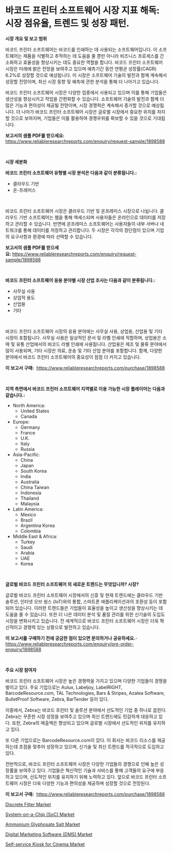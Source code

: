<p><h1>바코드 프린터 소프트웨어 시장 지표 해독: 시장 점유율, 트렌드 및 성장 패턴.</h1></p><p><strong>시장 개요 및 보고 범위</strong></p>
<p><p>바코드 프린터 소프트웨어는 바코드를 인쇄하는 데 사용되는 소프트웨어입니다. 이 소프트웨어는 제품을 식별하고 추적하는 데 도움을 줄 뿐만 아니라 비즈니스 프로세스를 간소화하고 효율성을 향상시키는 데도 중요한 역할을 합니다. 바코드 프린터 소프트웨어 시장은 미래에 밝은 전망을 보여주고 있으며 예측기간 동안 연평균 성장률(CAGR) 6.2%로 성장할 것으로 예상됩니다. 이 시장은 소프트웨어 기술의 발전과 함께 계속해서 성장할 전망이며, 최신 시장 동향 및 예측에 관한 분석을 통해 더 나아가고 있습니다. </p><p>바코드 프린터 소프트웨어 시장은 다양한 업종에서 사용되고 있으며 이를 통해 기업들은 생산성을 향상시키고 작업을 간편화할 수 있습니다. 소프트웨어 기술의 발전과 함께 더 많은 기능과 편의성이 제공될 전망이며, 시장 경쟁력은 계속해서 증가할 것으로 예상됩니다. 더 나아가 바코드 프린터 소프트웨어 시장은 글로벌 시장에서 중요한 위치를 차지할 것으로 보여지며, 기업들은 이를 활용하여 경쟁우위를 확보할 수 있을 것으로 기대됩니다.</p></p>
<p><strong>보고서의 샘플 PDF를 받으세요:</strong> <a href="https://www.reliableresearchreports.com/enquiry/request-sample/1898588">https://www.reliableresearchreports.com/enquiry/request-sample/1898588</a></p>
<p>&nbsp;</p>
<p><strong>시장 세분화</strong></p>
<p><strong>바코드 프린터 소프트웨어 유형별 시장 분석은 다음과 같이 분류됩니다.:</strong></p>
<p><ul><li>클라우드 기반</li><li>온-프레미스</li></ul></p>
<p>&nbsp;</p>
<p><p>바코드 프린터 소프트웨어 시장은 클라우드 기반 및 온프레미스 시장으로 나뉩니다. 클라우드 기반 소프트웨어는 웹을 통해 액세스되며 사용자들은 온라인으로 데이터를 저장하고 관리할 수 있습니다. 반면에 온프레미스 소프트웨어는 사용자들이 내부 서버나 네트워크를 통해 데이터를 저장하고 관리합니다. 두 시장은 각각의 장단점이 있으며 기업의 요구사항과 환경에 따라 선택할 수 있습니다.</p></p>
<p><strong>보고서의 샘플 PDF를 받으세요:</strong>&nbsp;<a href="https://www.reliableresearchreports.com/enquiry/request-sample/1898588">https://www.reliableresearchreports.com/enquiry/request-sample/1898588</a></p>
<p>&nbsp;</p>
<p><strong> 바코드 프린터 소프트웨어 응용 분야별 시장 산업 조사는 다음과 같이 분류됩니다.:</strong></p>
<p><ul><li>사무실 사용</li><li>상업적 용도</li><li>산업용</li><li>기타</li></ul></p>
<p>&nbsp;</p>
<p><p>바코드 프린터 소프트웨어 시장의 응용 분야에는 사무실 사용, 상업용, 산업용 및 기타 시장이 포함됩니다. 사무실 사용은 일상적인 문서 및 라벨 인쇄에 적합하며, 상업용은 소매 및 유통 산업에서의 바코드 라벨 인쇄에 사용됩니다. 산업용은 제조 및 물류 분야에서 많이 사용되며, 기타 시장은 의료, 운송 및 기타 산업 분야를 포함합니다. 함께, 다양한 분야에서 바코드 프린터 소프트웨어의 중요성이 점점 더 커지고 있습니다.</p></p>
<p><strong>이 보고서 구매:</strong>&nbsp; <a href="https://www.reliableresearchreports.com/purchase/1898588">https://www.reliableresearchreports.com/purchase/1898588</a></p>
<p>&nbsp;</p>
<p><strong>지역 측면에서 바코드 프린터 소프트웨어 지역별로 이용 가능한 시장 플레이어는 다음과 같습니다.:</strong></p>
<p><ul>
    <li>
        North America:
        <ul>
            <li>United States</li>
            <li>Canada</li>
        </ul>
    </li>
    <li>
        Europe:
        <ul>
            <li>Germany</li>
            <li>France</li>
            <li>U.K.</li>
            <li>Italy</li>
            <li>Russia</li>
        </ul>
    </li>
    <li>
        Asia-Pacific:
        <ul>
            <li>China</li>
            <li>Japan</li>
            <li>South Korea</li>
            <li>India</li>
            <li>Australia</li>
            <li>China Taiwan</li>
            <li>Indonesia</li>
            <li>Thailand</li>
            <li>Malaysia</li>
        </ul>
    </li>
    <li>
        Latin America:
        <ul>
            <li>Mexico</li>
            <li>Brazil</li>
            <li>Argentina Korea</li>
            <li>Colombia</li>
        </ul>
    </li>
    <li>
        Middle East & Africa:
        <ul>
            <li>Turkey</li>
            <li>Saudi</li>
            <li>Arabia</li>
            <li>UAE</li>
            <li>Korea</li>
        </ul>
    </li>
    </ul></p>
<p>&nbsp;</p>
<p><strong>글로벌 바코드 프린터 소프트웨어 의 새로운 트렌드는 무엇입니까? 시장?</strong></p>
<p><p>글로벌 바코드 프린터 소프트웨어 시장에서의 신흥 및 현재 트렌드에는 클라우드 기반 솔루션, 인터넷 오브 씽스 (IoT)와의 통합, 스마트폰 애플리케이션과의 호환성 등이 포함되어 있습니다. 이러한 트렌드들은 기업들이 효율성을 높이고 생산성을 향상시키는 데 도움을 줄 수 있습니다. 또한 더 나은 데이터 분석 및 품질 관리를 위한 신기술의 도입도 시장을 변화시키고 있습니다. 전 세계적으로 바코드 프린터 소프트웨어 시장은 더욱 혁신적이고 경쟁력 있는 상황으로 발전하고 있습니다.</p></p>
<p><strong>이 보고서를 구매하기 전에 궁금한 점이 있으면 문의하거나 공유하세요.</strong>- <a href="https://www.reliableresearchreports.com/enquiry/pre-order-enquiry/1898588">https://www.reliableresearchreports.com/enquiry/pre-order-enquiry/1898588</a></p>
<p>&nbsp;</p>
<p><strong>주요 시장 참여자</strong></p>
<p><p>바코드 프린터 소프트웨어 시장은 높은 경쟁력을 가지고 있으며 다양한 기업들이 경쟁을 벌이고 있다. 주요 기업으로는 Aulux, Labeljoy, LabelRIGHT, BarcodeResource.com, TAL Technologies, Bars & Stripes, Azalea Software, BulletProof Software, Zebra, BarTender 등이 있다.</p><p>이중에서, Zebra는 바코드 프린터 및 솔루션 분야에서 선도적인 기업 중 하나로 꼽힌다. Zebra는 꾸준한 시장 성장을 보여주고 있으며 최신 트렌드에도 민감하게 대응하고 있다. 또한, Zebra의 매출액은 향상되고 있으며 글로벌 시장에서 선도적인 위치를 유지하고 있다.</p><p>또 다른 기업으로는 BarcodeResource.com이 있다. 이 회사는 바코드 리소스를 제공하는데 초점을 맞추어 성장하고 있으며, 신기술 및 최신 트렌드를 적극적으로 도입하고 있다.</p><p>전반적으로, 바코드 프린터 소프트웨어 시장은 다양한 기업들의 경쟁으로 인해 높은 성장률을 보여주고 있다. 기업들은 혁신적인 기술과 서비스를 통해 고객들의 요구에 부응하고 있으며, 선도적인 위치를 유지하기 위해 노력하고 있다. 앞으로 바코드 프린터 소프트웨어 시장은 더욱 다양한 기능과 편의성을 제공하며 성장할 것으로 전망된다.</p></p>
<p><strong>이 보고서 구매:</strong>&nbsp;&nbsp;<a href="https://www.reliableresearchreports.com/purchase/1898588">https://www.reliableresearchreports.com/purchase/1898588</a></p>
<p><p><a href="https://view.publitas.com/reportprime-1/global-discrete-filter-market-size-and-market-trends-insights-and-projections-from-2024-to-2031/">Discrete Filter Market</a></p><p><a href="https://issuu.com/reportprime-2/docs/system-on-a-chip-soc-market-size-2030.pptx">System-on-a-Chip (SoC) Market</a></p><p><a href="https://github.com/BryceTownsendr/Market-Research-Report-List-3/blob/main/ammonium-glyphosate-salt-market.md">Ammonium Glyphosate Salt Market</a></p><p><a href="https://issuu.com/reportprime-2/docs/digital-marketing-software-dms-market-size-2030.pp">Digital Marketing Software (DMS) Market</a></p><p><a href="https://butternut-bug-553.notion.site/Self-service-Kiosk-for-Cinema-Market-Research-Report-Provides-thorough-Industry-Overview-which-offe-40b784f54773403bb3b6ec20747b9679">Self-service Kiosk for Cinema Market</a></p></p>
